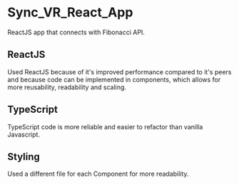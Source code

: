 # Sync_VR_React_App

ReactJS app that connects with Fibonacci API.

## ReactJS

Used ReactJS because of it's improved performance compared to it's peers and because 
code can be implemented in components, which allows for more reusability, readability and scaling.

## TypeScript

TypeScript code is more reliable and easier to refactor than vanilla Javascript.

## Styling

Used a different file for each Component for more readability.
